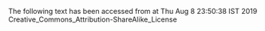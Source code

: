 The following text has been accessed from at Thu Aug 8 23:50:38 IST 2019
Creative_Commons_Attribution-ShareAlike_License
